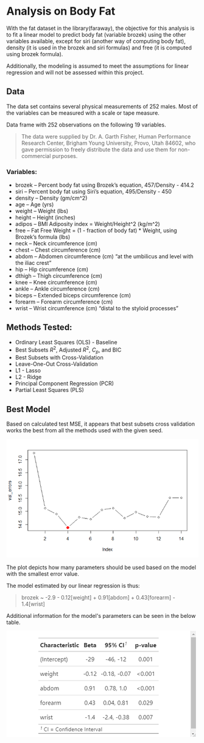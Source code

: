 # Analysis on Body Fat

With the fat dataset in the library(faraway), the objective for this analysis is to fit a linear model to predict body fat (variable brozek) using the other variables available, except for siri (another way of computing body fat), density (it is used in the brozek and siri formulas) and free (it is computed using brozek formula).

Additionally, the modeling is assumed to meet the assumptions for linear regression and will not be assessed within this project.

## Data

The data set contains several physical measurements of 252 males. Most of the variables can be measured with a scale or tape measure. 

Data frame with 252 observations on the following 19 variables.

>The data were supplied by Dr. A. Garth Fisher, Human Performance Research Center, Brigham Young University, Provo, Utah 84602, who gave permission to freely distribute the data and use them for non-commercial purposes. 

### Variables:

* brozek – Percent body fat using Brozek’s equation, 457/Density - 414.2
* siri – Percent body fat using Siri’s equation, 495/Density - 450
* density – Density (gm/cm^2)
* age – Age (yrs)
* weight – Weight (lbs)
* height – Height (inches)
* adipos – BMI Adiposity index = Weight/Height^2 (kg/m^2)
* free – Fat Free Weight = (1 - fraction of body fat) * Weight, using Brozek’s formula (lbs)
* neck – Neck circumference (cm)
* chest – Chest circumference (cm)
* abdom – Abdomen circumference (cm) “at the umbilicus and level with the iliac crest”
* hip – Hip circumference (cm)
* dthigh – Thigh circumference (cm)
* knee – Knee circumference (cm)
* ankle – Ankle circumference (cm)
* biceps – Extended biceps circumference (cm)
* forearm – Forearm circumference (cm)
* wrist – Wrist circumference (cm) “distal to the styloid processes”

## Methods Tested:
* Ordinary Least Squares (OLS) - Baseline
* Best Subsets $R^2$, Adjusted $R^2$, $C_p$, and BIC
* Best Subsets with Cross-Validation
* Leave-One-Out Cross-Validation
* L1 - Lasso
* L2 - Ridge
* Principal Component Regression (PCR)
* Partial Least Squares (PLS)


## Best Model

Based on calculated test MSE, it appears that best subsets cross validation works the best from all the methods used with the given seed. 

![](static-files/visual.png)

The plot depicts how many parameters should be used based on the model with the smallest error value.

The model estimated by our linear regression is thus:

> brozek ~ -2.9 - 0.12[weight] + 0.91[abdom] + 0.43[forearm] - 1.4[wrist]

Additional information for the model's parameters can be seen in the below table.

![](static-files/table.png)
